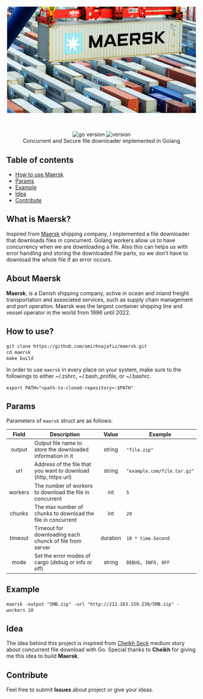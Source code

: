 <p align="center">
  <img src=".github/assets/maersk.jpeg" width="500" alt="logo" /><br />
</p>

<br />

<p align="center">
    <img src="https://img.shields.io/badge/Go-1.19-00ADD8?style=for-the-badge&logo=go" alt="go version" />
    <img src="https://img.shields.io/badge/Version-0.2.0-00ADD8?style=for-the-badge&logo=github" alt="version" /><br />
    Concurrent and Secure file downloader implemented in Golang
</p>

## Table of contents

- [How to use Maersk](#how-to-use)
- [Params](#params)
- [Example](#example)
- [Idea](#idea)
- [Contribute](#contribute)

## What is Maersk?

Inspired from [Maersk](https://www.maersk.com/) shipping company, I implemented a file downloader that downloads files
in concurrent. Golang workers allow us to have concurrency when we are downloading a file. Also this can helps us with
error handling and storing the downloaded file parts, so we don't have to download the whole file if an error occurs.

## About Maersk

**Maersk**, is a Danish shipping company, active in ocean and inland freight transportation and associated services, 
such as supply chain management and port operation. 
Maersk was the largest container shipping line and vessel operator in the world from 1996 until 2022.

## How to use?

```shell
git clone https://github.com/amirhnajafiz/maersk.git
cd maersk
make build
```

In order to use ```maersk``` in every place on your system, make sure to the followings to either ~/.zshrc, ~/.bash_profile, or ~/.bashrc.

```shell
export PATH="<path-to-cloned-repository>:$PATH"
```

## Params

Parameters of ```maersk``` struct are as follows:
 
|  Field  | Description                                                     |  Value   | Example                         |
|:-------:|-----------------------------------------------------------------|:--------:|---------------------------------|
| output  | Output file name to store the downloaded information in it      |  string  | ```"file.zip"```                |
|   url   | Address of the file that you want to download (http, https url) |  string  | ```"example.com/file.tar.gz"``` |
| workers | The number of workers to download the file in concurrent        |   int    | ```5```                         |
| chunks  | The max number of chunks to download the file in concurrent     |   int    | ```20```                        |
| timeout | Timeout for downloading each chunck of file from server         | duration | ```10 * time.Second```          |
|  mode   | Set the error modes of cargo (debug or info or off)             |  string  | ```DEBUG, INFO, OFF```          |

## Example

```shell
maersk -output "5MB.zip" -url "http://212.183.159.230/5MB.zip" -workers 10
```

## Idea

The idea behind this project is inspired from [Cheikh Seck](https://blog.devgenius.io/concurrent-file-download-with-go-495d7b946492) 
medium story about concurrent file download with Go. Special thanks to **Cheikh** for giving me this idea to build **Maersk**.

## Contribute

Feel free to submit **Issues** about project or give your ideas.

